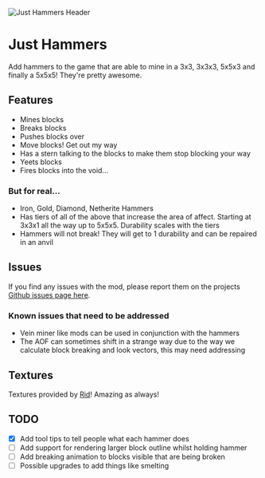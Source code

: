 ![Just Hammers Header](.github/assets/header.png)

# Just Hammers

Add hammers to the game that are able to mine in a 3x3, 3x3x3, 5x5x3 and finally a 5x5x5! They're pretty awesome.

## Features

- Mines blocks
- Breaks blocks
- Pushes blocks over
- Move blocks! Get out my way
- Has a stern talking to the blocks to make them stop blocking your way
- Yeets blocks
- Fires blocks into the void...

### But for real...

- Iron, Gold, Diamond, Netherite Hammers
- Has tiers of all of the above that increase the area of affect. Starting at 3x3x1 all the way up to 5x5x5. Durability scales with the tiers
- Hammers will not break! They will get to 1 durability and can be repaired in an anvil

## Issues

If you find any issues with the mod, please report them on the projects [Github issues page here](https://github.com/ErrorMikey/JustHammers/issues).

### Known issues that need to be addressed

- Vein miner like mods can be used in conjunction with the hammers
- The AOF can sometimes shift in a strange way due to the way we calculate block breaking and look vectors, this may need addressing

## Textures

Textures provided by [Rid](https://github.com/Ridanisaurus/)! Amazing as always!

## TODO

- [x] Add tool tips to tell people what each hammer does
- [ ] Add support for rendering larger block outline whilst holding hammer
- [ ] Add breaking animation to blocks visible that are being broken
- [ ] Possible upgrades to add things like smelting
